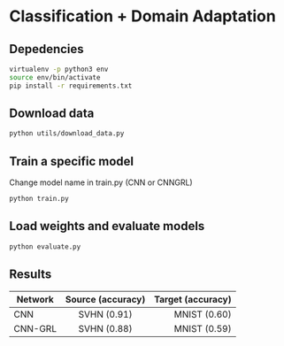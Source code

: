 # Classification + Domain Adaptation

## Depedencies

```bash
virtualenv -p python3 env
source env/bin/activate
pip install -r requirements.txt
```

## Download data

```bash
python utils/download_data.py
```

## Train a specific model

Change model name in train.py (CNN or CNNGRL)

```bash
python train.py
```

## Load weights and evaluate models

```bash
python evaluate.py
```

## Results
    
| Network       | Source (accuracy)       | Target (accuracy) |
| ------------- |:-------------:| -----:|
| CNN           | SVHN (0.91)   | MNIST (0.60) |
| CNN-GRL       | SVHN (0.88)   | MNIST (0.59) |
